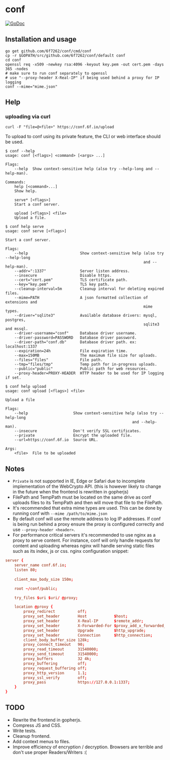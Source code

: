 # conf
[![GoDoc](https://godoc.org/github.com/6f7262/conf?status.svg)](https://godoc.org/github.com/6f7262/conf)

## Installation and usage
```
go get github.com/6f7262/conf/cmd/conf
cp -r $GOPATH/src/github.com/6f7262/conf/default conf
cd conf
openssl req -x509 -newkey rsa:4096 -keyout key.pem -out cert.pem -days 365 -nodes
# make sure to run conf separately to openssl
# use "--proxy-header X-Real-IP" if being used behind a proxy for IP logging
conf --mime="mime.json"
```

## Help
### uploading via curl
```
curl -F "file=@<file>" https://conf.6f.io/upload
```
To upload to conf using its private feature, the CLI or web interface should be used.
```
$ conf --help
usage: conf [<flags>] <command> [<args> ...]

Flags:
	--help  Show context-sensitive help (also try --help-long and --help-man).

Commands:
	help [<command>...]
	Show help.

	serve* [<flags>]
	Start a conf server.

	upload [<flags>] <file>
	Upload a file.
```
```
$ conf help serve
usage: conf serve [<flags>]

Start a conf server.

Flags:
	--help                       Show context-sensitive help (also try --help-long
															 and --help-man).
	--addr=":1337"               Server listen address.
	--insecure                   Disable https.
	--cert="cert.pem"            TLS certificate path.
	--key="key.pem"              TLS key path.
	--cleanup-interval=5m        Cleanup interval for deleting expired files.
	--mime=PATH                  A json formatted collection of extensions and
															 mime types.
	--driver="sqlite3"           Available database drivers: mysql, postgres,
															 sqlite3 and mssql.
	--driver-username="conf"     Database driver username.
	--driver-password=PASSWORD   Database driver password.
	--driver-path="conf.db"      Database driver path. ex: localhost:1337
	--expiration=24h             File expiration time.
	--max=150MB                  The maximum file size for uploads.
	--files="files"              File path.
	--tmp="files/tmp"            Temp path for in-progress uploads.
	--public="public"            Public path for web resources.
	--proxy-header=PROXY-HEADER  HTTP header to be used for IP logging if set.

```
```
$ conf help upload
usage: conf upload [<flags>] <file>

Upload a file

Flags:
	--help                    Show context-sensitive help (also try --help-long
														and --help-man).
	--insecure                Don't verify SSL certificates.
	--private                 Encrypt the uploaded file.
	--url=https://conf.6f.io  Source URL.

Args:
	<file>  File to be uploaded
```

## Notes
* `Private` is not supported in IE, Edge or Safari due to incomplete implementation of the WebCrypto API. (this is however likely to change in the future when the frontend is rewritten in gopherjs)
* FilePath and TempPath must be located on the same drive as conf uploads files to its TempPath and then will move that file to the FilePath.
* It's recommended that extra mime types are used. This can be done by running conf with `--mime /path/to/mime.json`
* By default conf will use the remote address to log IP addresses. If conf is being run behind a proxy ensure the proxy is configured correctly and use `--proxy-header <header>`.
* For performance critical servers it's recommended to use nginx as a proxy to serve content. For instance, conf will only handle requests for content and uploading whereas nginx will handle serving static files such as its index, js or css. nginx configuration snippet:
```conf
server {
	server_name conf.6f.io;
	listen 80;
	
	client_max_body_size 150m;

	root ~/conf/public;

	try_files $uri $uri/ @proxy;

	location @proxy {
		proxy_redirect          off;
		proxy_set_header        Host            $host;
		proxy_set_header        X-Real-IP       $remote_addr;
		proxy_set_header        X-Forwarded-For $proxy_add_x_forwarded_for;
		proxy_set_header        Upgrade         $http_upgrade;
		proxy_set_header        Connection      $http_connection;
		client_body_buffer_size 128k;
		proxy_connect_timeout   90;
		proxy_read_timeout      31540000;
		proxy_send_timeout      31540000;
		proxy_buffers           32 4k;
		proxy_buffering         off;
		proxy_request_buffering off;
		proxy_http_version      1.1;
		proxy_ssl_verify        off;
		proxy_pass              https://127.0.0.1:1337;
	}
}
```

## TODO
* Rewrite the frontend in gopherjs.
* Compress JS and CSS.
* Write tests.
* Cleanup frontend.
* Add context menus to files.
* Improve efficiency of encryption / decryption. Browsers are terrible and don't use proper Readers/Writers :(